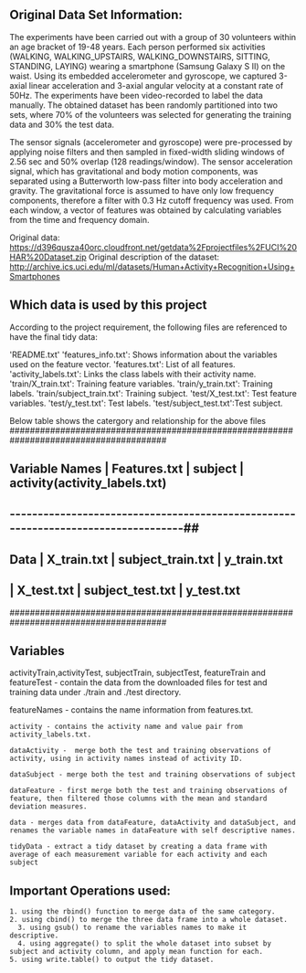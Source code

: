 ## Original Data Set Information:

The experiments have been carried out with a group of 30 volunteers within an age bracket of 19-48 years. Each person performed six activities (WALKING, WALKING_UPSTAIRS, WALKING_DOWNSTAIRS, SITTING, STANDING, LAYING) wearing a smartphone (Samsung Galaxy S II) on the waist. Using its embedded accelerometer and gyroscope, we captured 3-axial linear acceleration and 3-axial angular velocity at a constant rate of 50Hz. The experiments have been video-recorded to label the data manually. The obtained dataset has been randomly partitioned into two sets, where 70% of the volunteers was selected for generating the training data and 30% the test data.

The sensor signals (accelerometer and gyroscope) were pre-processed by applying noise filters and then sampled in fixed-width sliding windows of 2.56 sec and 50% overlap (128 readings/window). The sensor acceleration signal, which has gravitational and body motion components, was separated using a Butterworth low-pass filter into body acceleration and gravity. The gravitational force is assumed to have only low frequency components, therefore a filter with 0.3 Hz cutoff frequency was used. From each window, a vector of features was obtained by calculating variables from the time and frequency domain.

Original data: https://d396qusza40orc.cloudfront.net/getdata%2Fprojectfiles%2FUCI%20HAR%20Dataset.zip
Original description of the dataset: http://archive.ics.uci.edu/ml/datasets/Human+Activity+Recognition+Using+Smartphones

## Which data is used by this project   
According to the project requirement, the following files are referenced to have the final tidy data:

  'README.txt'
  'features_info.txt': Shows information about the variables used on the feature vector.
  'features.txt': List of all features.
  'activity_labels.txt': Links the class labels with their activity name.
  'train/X_train.txt': Training feature variables.
  'train/y_train.txt': Training labels.
	'train/subject_train.txt': Training subject.
  'test/X_test.txt': Test feature variables.
  'test/y_test.txt': Test labels.
	'test/subject_test.txt':Test subject.

Below table shows the catergory and relationship for the above files	
#######################################################################################
## Variable Names | Features.txt | subject           | activity(activity_labels.txt) ##
## ----------------------------------------------------------------------------------##
## Data           |  X_train.txt | subject_train.txt | y_train.txt                   ##
##                |  X_test.txt  | subject_test.txt  | y_test.txt                    ##
#######################################################################################

## Variables

  activityTrain,activityTest, subjectTrain, subjectTest, featureTrain and featureTest - contain the data from the downloaded files for test and training data under ./train and ./test directory.
	
  featureNames - contains the name information from features.txt.
	
	activity - contains the activity name and value pair from activity_labels.txt.
	
	dataActivity -  merge both the test and training observations of activity, using in activity names instead of activity ID.
	
	dataSubject - merge both the test and training observations of subject
	
	dataFeature - first merge both the test and training observations of feature, then filtered those columns with the mean and standard deviation measures.
	
	data - merges data from dataFeature, dataActivity and dataSubject, and renames the variable names in dataFeature with self descriptive names.
	
	tidyData - extract a tidy dataset by creating a data frame with average of each measurement variable for each activity and each subject

## Important Operations used:

    1. using the rbind() function to merge data of the same category.
    2. using cbind() to merge the three data frame into a whole dataset.
	  3. using gsub() to rename the variables names to make it descriptive.
	  4. using aggregate() to split the whole dataset into subset by subject and activity column, and apply mean function for each. 
    5. using write.table() to output the tidy dataset.	

